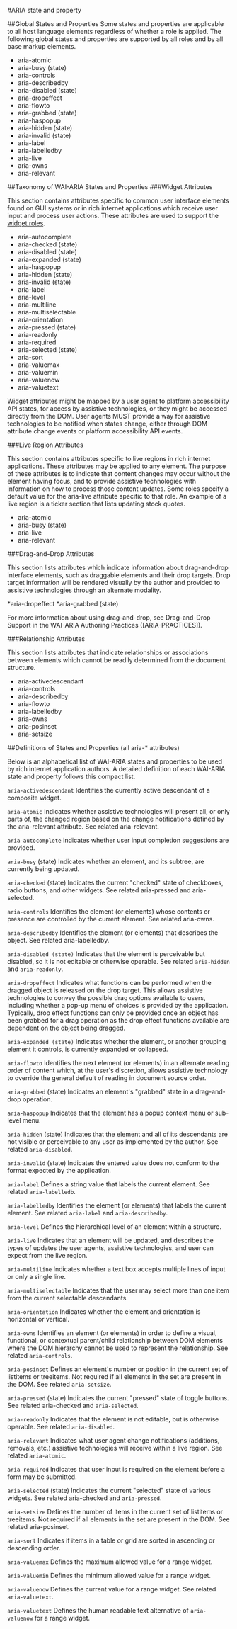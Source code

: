 #ARIA state and property

##Global States and Properties
Some states and properties are applicable to all host language elements regardless of whether a role is applied. The following global states and properties are supported by all roles and by all base markup elements.

* aria-atomic
* aria-busy (state)
* aria-controls
* aria-describedby
* aria-disabled (state)
* aria-dropeffect
* aria-flowto
* aria-grabbed (state)
* aria-haspopup
* aria-hidden (state)
* aria-invalid (state)
* aria-label
* aria-labelledby
* aria-live
* aria-owns
* aria-relevant

##Taxonomy of WAI-ARIA States and Properties
###Widget Attributes

This section contains attributes specific to common user interface elements found on GUI systems or in rich internet applications which receive user input and process user actions. These attributes are used to support the [widget roles](http://www.w3.org/TR/wai-aria/roles#widget_roles).

* aria-autocomplete
* aria-checked (state)
* aria-disabled (state)
* aria-expanded (state)
* aria-haspopup
* aria-hidden (state)
* aria-invalid (state)
* aria-label
* aria-level
* aria-multiline
* aria-multiselectable
* aria-orientation
* aria-pressed (state)
* aria-readonly
* aria-required
* aria-selected (state)
* aria-sort
* aria-valuemax
* aria-valuemin
* aria-valuenow
* aria-valuetext
 
Widget attributes might be mapped by a user agent to platform accessibility API states, for access by assistive technologies, or they might be accessed directly from the DOM. User agents MUST provide a way for assistive technologies to be notified when states change, either through DOM attribute change events or platform accessibility API events.

###Live Region Attributes

This section contains attributes specific to live regions in rich internet applications. These attributes may be applied to any element. The purpose of these attributes is to indicate that content changes may occur without the element having focus, and to provide assistive technologies with information on how to process those content updates. Some roles specify a default value for the aria-live attribute specific to that role. An example of a live region is a ticker section that lists updating stock quotes.

* aria-atomic
* aria-busy (state)
* aria-live
* aria-relevant



###Drag-and-Drop Attributes

This section lists attributes which indicate information about drag-and-drop interface elements, such as draggable elements and their drop targets. Drop target information will be rendered visually by the author and provided to assistive technologies through an alternate modality.

*aria-dropeffect
*aria-grabbed (state)

For more information about using drag-and-drop, see Drag-and-Drop Support in the WAI-ARIA Authoring Practices ([ARIA-PRACTICES]).

###Relationship Attributes

This section lists attributes that indicate relationships or associations between elements which cannot be readily determined from the document structure.

* aria-activedescendant
* aria-controls
* aria-describedby
* aria-flowto
* aria-labelledby
* aria-owns
* aria-posinset
* aria-setsize


##Definitions of States and Properties (all aria-* attributes)

Below is an alphabetical list of WAI-ARIA states and properties to be used by rich internet application authors. A detailed definition of each WAI-ARIA state and property follows this compact list.

`aria-activedescendant`
Identifies the currently active descendant of a composite widget.

`aria-atomic`
Indicates whether assistive technologies will present all, or only parts of, the changed region based on the change notifications defined by the aria-relevant attribute. See related aria-relevant.

`aria-autocomplete`
Indicates whether user input completion suggestions are provided.

`aria-busy` (state)
Indicates whether an element, and its subtree, are currently being updated.

`aria-checked` (state)
Indicates the current "checked" state of checkboxes, radio buttons, and other widgets. See related aria-pressed and aria-selected.

`aria-controls`
Identifies the element (or elements) whose contents or presence are controlled by the current element. See related aria-owns.

`aria-describedby`
Identifies the element (or elements) that describes the object. See related aria-labelledby.

`aria-disabled (state)`
Indicates that the element is perceivable but disabled, so it is not editable or otherwise operable. See related `aria-hidden` and `aria-readonly`.

`aria-dropeffect`
Indicates what functions can be performed when the dragged object is released on the drop target. This allows assistive technologies to convey the possible drag options available to users, including whether a pop-up menu of choices is provided by the application. Typically, drop effect functions can only be provided once an object has been grabbed for a drag operation as the drop effect functions available are dependent on the object being dragged.

`aria-expanded (state)`
Indicates whether the element, or another grouping element it controls, is currently expanded or collapsed.

`aria-flowto`
Identifies the next element (or elements) in an alternate reading order of content which, at the user's discretion, allows assistive technology to override the general default of reading in document source order.

`aria-grabbed` (state)
Indicates an element's "grabbed" state in a drag-and-drop operation.

`aria-haspopup`
Indicates that the element has a popup context menu or sub-level menu.

`aria-hidden` (state)
Indicates that the element and all of its descendants are not visible or perceivable to any user as implemented by the author. See related `aria-disabled`.

`aria-invalid` (state)
Indicates the entered value does not conform to the format expected by the application.

`aria-label`
Defines a string value that labels the current element. See related `aria-labelledb`.

`aria-labelledby`
Identifies the element (or elements) that labels the current element. See related `aria-label` and `aria-describedby`.

`aria-level`
Defines the hierarchical level of an element within a structure.

`aria-live`
Indicates that an element will be updated, and describes the types of updates the user agents, assistive technologies, and user can expect from the live region.

`aria-multiline`
Indicates whether a text box accepts multiple lines of input or only a single line.

`aria-multiselectable`
Indicates that the user may select more than one item from the current selectable descendants.

`aria-orientation`
Indicates whether the element and orientation is horizontal or vertical.

`aria-owns`
Identifies an element (or elements) in order to define a visual, functional, or contextual parent/child relationship between DOM elements where the DOM hierarchy cannot be used to represent the relationship. See related `aria-controls`.

`aria-posinset`
Defines an element's number or position in the current set of listitems or treeitems. Not required if all elements in the set are present in the DOM. See related `aria-setsize`.

`aria-pressed` (state)
Indicates the current "pressed" state of toggle buttons. See related aria-checked and `aria-selected`.

`aria-readonly`
Indicates that the element is not editable, but is otherwise operable. See related `aria-disabled`.

`aria-relevant`
Indicates what user agent change notifications (additions, removals, etc.) assistive technologies will receive within a live region. See related `aria-atomic`.

`aria-required`
Indicates that user input is required on the element before a form may be submitted.

`aria-selected` (state)
Indicates the current "selected" state of various widgets. See related aria-checked and `aria-pressed`.

`aria-setsize`
Defines the number of items in the current set of listitems or treeitems. Not required if all elements in the set are present in the DOM. See related aria-posinset.

`aria-sort`
Indicates if items in a table or grid are sorted in ascending or descending order.

`aria-valuemax`
Defines the maximum allowed value for a range widget.

`aria-valuemin`
Defines the minimum allowed value for a range widget.

`aria-valuenow`
Defines the current value for a range widget. See related `aria-valuetext`.

`aria-valuetext`
Defines the human readable text alternative of `aria-valuenow` for a range widget.
